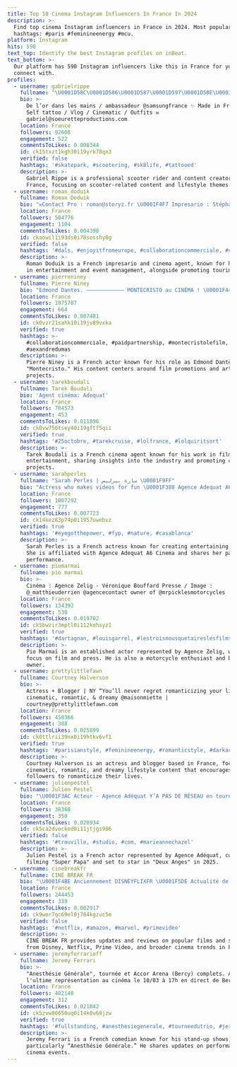 ```yaml
---
title: Top 10 Cinema Instagram Influencers In France In 2024
description: >-
  Find top cinema Instagram influencers in France in 2024. Most popular
  hashtags: #paris #feminineenergy #mcu.
platform: Instagram
hits: 590
text_top: Identify the best Instagram profiles on inBeat.
text_bottom: >-
  Our platform has 590 Instagram influencers like this in France for you to
  connect with.
profiles:
  - username: gabrielrippe
    fullname: "\U0001D58C\U0001D586\U0001D587\U0001D597\U0001D58E\U0001D58A\U0001D591 \U0001D597\U0001D58E\U0001D595\U0001D595\U0001D58A"
    bio: >-
      De l’or dans les mains / ambassadeur @samsungfrance ✨️ Made in France ✨️
      Self tattoo / Vlog / Cinematic / Outfits ✉️
      gabriel@soeuretteproductions.com
    location: France
    followers: 92608
    engagement: 522
    commentsToLikes: 0.008344
    id: ck15txzt1kgh30i19yrk78qn3
    verified: false
    hashtags: '#skatepark, #scootering, #sk8life, #tattooed'
    description: >-
      Gabriel Rippe is a professional scooter rider and content creator from
      France, focusing on scooter-related content and lifestyle themes.
  - username: roman_doduik
    fullname: Roman Doduik
    bio: "✉️Contact Pro : roman@storyz.fr \U0001F4F7 Impresario : Stéphane Cohen \U0001F3AC Agent Cinéma : Beatrice Hall @agencevma Mon spectacle en tournée :"
    location: France
    followers: 504776
    engagement: 1104
    commentsToLikes: 0.004398
    id: ckaowil1i93ds0i78sosshy0g
    verified: false
    hashtags: '#dals, #enjoyitfromeurope, #collaborationcommerciale, #casting'
    description: >-
      Roman Doduik is a French impresario and cinema agent, known for his work
      in entertainment and event management, alongside promoting touring shows.
  - username: pierreniney
    fullname: Pierre Niney
    bio: "Edmond Dantes. ———————————— MONTECRISTO au CINÉMA ! \U0001F447\U0001F39F️ TES Places ici \U0001F39F️ \U0001F447"
    location: France
    followers: 1975707
    engagement: 664
    commentsToLikes: 0.007481
    id: ck0vzr21sahk10i19jv89vxka
    verified: true
    hashtags: >-
      #collaborationcommerciale, #paidpartnership, #montecristolefilm,
      #aexandredumas
    description: >-
      Pierre Niney is a French actor known for his role as Edmond Dantès in
      "Montecristo." His content centers around film promotions and artistic
      projects.
  - username: tarekboudali
    fullname: Tarek Boudali
    bio: 'Agent cinéma: Adequat'
    location: France
    followers: 704573
    engagement: 453
    commentsToLikes: 0.011896
    id: ck0vw756tsey40i19gftf5qii
    verified: true
    hashtags: '#25octobre, #tarekcruise, #lolfrance, #lolquiritsort'
    description: >-
      Tarek Boudali is a French cinema agent known for his work in film and
      entertainment, sharing insights into the industry and promoting cinematic
      projects.
  - username: sarahperles
    fullname: "Sarah Perles | سارة بيرليس \U0001F9FF"
    bio: "Actress who makes videos for fun \U0001F388 Agence Adequat A6 Cinema ✨"
    location: France
    followers: 1007292
    engagement: 777
    commentsToLikes: 0.007723
    id: ck14kez83p74p0i1957uwebvz
    verified: true
    hashtags: '#eyegotthepower, #fyp, #nature, #casablanca'
    description: >-
      Sarah Perles is a French actress known for creating entertaining videos.
      She is affiliated with Agence Adequat A6 Cinema and shares her passion for
      performance.
  - username: piomarmai
    fullname: pio marmaï
    bio: >-
      Cinéma : Agence Zelig - Véronique Bouffard Presse / Image :
      @_matthieuderrien @agencecontact owner of @mrpicklesmotorcycles
    location: France
    followers: 134392
    engagement: 530
    commentsToLikes: 0.019702
    id: ck5bwzir3mptl0i112kohsyz1
    verified: true
    hashtags: '#dartagnan, #louisgarrel, #lestroismousquetaireslesfilms, #roshdyzem'
    description: >-
      Pio Marmaï is an established actor represented by Agence Zelig, with a
      focus on film and press. He is also a motorcycle enthusiast and business
      owner.
  - username: prettylittlefawn
    fullname: Courtney Halverson
    bio: >-
      Actress + Blogger | NY “You’ll never regret romanticizing your life.”
      cinematic, romantic, & dreamy @maisonmiette |
      courtney@prettylittlefawn.com
    location: France
    followers: 450366
    engagement: 388
    commentsToLikes: 0.025899
    id: ck0ttlrii39nx0i19htkv6vf1
    verified: true
    hashtags: '#parisianstyle, #feminineenergy, #romanticstyle, #darkacademia'
    description: >-
      Courtney Halverson is an actress and blogger based in France, focusing on
      cinematic, romantic, and dreamy lifestyle content that encourages
      followers to romanticize their lives.
  - username: julienpestel
    fullname: Julien Pestel
    bio: "\U0001F3AC Acteur - Agence Adéquat Y’A PAS DE RÉSEAU en tournage SUPER PAPA le 7 août au cinéma DEUX ANGES en 2025 au cinéma Moitié de @creustel"
    location: France
    followers: 38368
    engagement: 350
    commentsToLikes: 0.020934
    id: ck5ca2dvocked0i11jtjgs986
    verified: false
    hashtags: '#trouville, #studio, #com, #marieannechazel'
    description: >-
      Julien Pestel is a French actor represented by Agence Adéquat, currently
      filming "Super Papa" and set to star in "Deux Anges" in 2025.
  - username: cinebreakfr
    fullname: CINÉ BREAK FR
    bio: "\U0001F4BE Anciennement DISNEYFLIXFR \U0001F5DE️ Actualité de vos séries et films préférés \U0001F3AC Disney, Netflix, Prime Video, Cinéma \U0001F4E5 contact.cinebreakfr@gmail.com"
    location: France
    followers: 244453
    engagement: 339
    commentsToLikes: 0.002917
    id: ck9wor7qc69el0j784kgzuc5m
    verified: false
    hashtags: '#netflix, #amazon, #marvel, #primevideo'
    description: >-
      CINÉ BREAK FR provides updates and reviews on popular films and series
      from Disney, Netflix, Prime Video, and broader cinema trends in France.
  - username: jeremyferrarioff
    fullname: Jeremy Ferrari
    bio: >-
      "Anesthésie Générale", tournée et Accor Arena (Bercy) complets. Assistez à
      l'ultime représentation au cinéma le 10/03 à 17h en direct de Bercy.
    location: France
    followers: 402140
    engagement: 312
    commentsToLikes: 0.021842
    id: ck5zvw86650uq0i14k0u68jzw
    verified: true
    hashtags: '#fullstanding, #anesthesiegenerale, #tourneedutrio, #jeremyferrariaucinema'
    description: >-
      Jeremy Ferrari is a French comedian known for his stand-up shows,
      particularly “Anesthésie Générale.” He shares updates on performances and
      cinema events.
---
```


